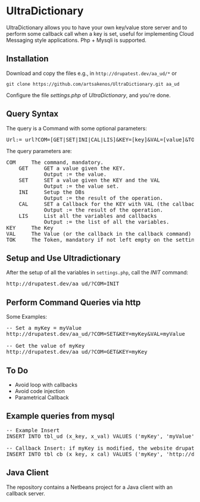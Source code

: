 # UltraDictionary

UltraDictionary allows you to have your own key/value store server and 
to perform some callback call when a key is set, 
useful for implementing Cloud Messaging style applications. 
Php + Mysqli is supported.

## Installation
Download and copy the files e.g., in `http://drupatest.dev/aa_ud/*` or

`git clone https://github.com/artsakenos/UltraDictionary.git aa_ud`

Configure the file _settings.php_ of _UltraDictionary_, and you're done.

## Query Syntax

The query is a Command with some optional parameters:
<pre>
Url:= url?COM=[GET|SET|INI|CAL|LIS]&KEY=[key]&VAL=[value]&TOK=[token]
</pre>

The query parameters are:
<pre>
COM     The command, mandatory.
    GET     GET a value given the KEY.
            Output := the value.
    SET     SET a value given the KEY and the VAL
            Output := the value set.
    INI     Setup the DBs
            Output := the result of the operation.
    CAL     SET a Callback for the KEY with VAL (the callback url)
            Output := the result of the operation.
    LIS     List all the variables and callbacks
            Output := the list of all the variables.
KEY     The Key
VAL     The Value (or the callback in the callback command)
TOK     The Token, mandatory if not left empty on the settings
</pre>

## Setup and Use Ultradictionary

After the setup of all the variables in `settings.php`, call the _INIT_ command:
<pre>
http://drupatest.dev/aa_ud/?COM=INIT
</pre>

## Perform Command Queries via http

Some Examples:
<pre>
-- Set a myKey = myValue
http://drupatest.dev/aa_ud/?COM=SET&KEY=myKey&VAL=myValue

-- Get the value of myKey 
http://drupatest.dev/aa_ud/?COM=GET&KEY=myKey
</pre>

## To Do

* Avoid loop with callbacks
* Avoid code injection
* Parametrical Callback

## Example queries from mysql

<pre>
-- Example Insert
INSERT INTO tbl_ud (x_key, x_val) VALUES ('myKey', 'myValue')

-- Callback Insert: if myKey is modified, the website drupatest is called.
INSERT INTO tbl_cb (x_key, x_cal) VALUES ('myKey', 'http://drupatest.dev/aa_ud/?COM=SET&KEY=myKey&VAL=myValFromCallback');
</pre>

## Java Client
The repository contains a Netbeans project for a Java client with an callback server.
